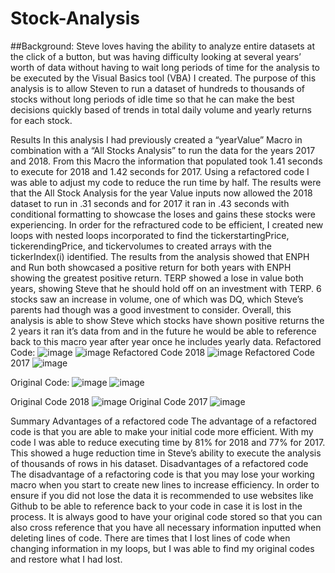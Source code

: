 # Stock-Analysis
##Background:
Steve loves having the ability to analyze entire datasets at the click of a button, but was having difficulty looking at several years’ worth of data without having to wait long periods of time for the analysis to be executed by the Visual Basics tool (VBA) I created. The purpose of this analysis is to allow Steven to run a dataset of hundreds to thousands of stocks without long periods of idle time so that he can make the best decisions quickly based of trends in total daily volume and yearly returns for each stock.

Results
In this analysis I had previously created a “yearValue” Macro in combination with a “All Stocks Analysis” to run the data for the years 2017 and 2018. From this Macro the information that populated took 1.41 seconds to execute for 2018 and 1.42 seconds for 2017. Using a refactored code I was able to adjust my code to reduce the run time by half. The results were that the All Stock Analysis for the year Value inputs now allowed the 2018 dataset to run in .31 seconds and for 2017 it ran in .43 seconds with conditional formatting to showcase the loses and gains these stocks were experiencing.
In order for the refractured code to be efficient, I created new loops with nested loops incorporated to find the tickerstartingPrice, tickerendingPrice, and tickervolumes to created arrays with the tickerIndex(i) identified. 
The results from the analysis showed that ENPH and Run both showcased a positive return for both years with ENPH showing the greatest positive return. TERP showed a lose in value both years, showing Steve that he should hold off on an investment with TERP. 6 stocks saw an increase in volume, one of which was DQ, which Steve’s parents had though was a good investment to consider. Overall, this analysis is able to show Steve which stocks have shown positive returns the 2 years it ran it’s data from and in the future he would be able to reference back to this macro year after year once he includes yearly data. 
Refactored Code:
 ![image](https://user-images.githubusercontent.com/102635884/164955743-4d3585b4-be14-40a8-9912-ea59c72322c2.png)
![image](https://user-images.githubusercontent.com/102635884/164955747-07a5f2fe-60bc-400d-960c-30b2dae8544d.png)
Refactored Code 2018
 ![image](https://user-images.githubusercontent.com/102635884/164955757-4dd990ec-6ba5-41a2-a71f-412e6d65c10b.png)
Refactored Code 2017
![image](https://user-images.githubusercontent.com/102635884/164955762-cec3e195-a094-4c11-96a1-6d73b3e9305a.png)

  
Original Code: 
 ![image](https://user-images.githubusercontent.com/102635884/164955737-062a9c19-5f28-4b66-b706-4725c1d6da89.png)
![image](https://user-images.githubusercontent.com/102635884/164955740-46de8c5f-4029-465e-b697-331fdd2a49a0.png)

 
Original Code 2018
![image](https://user-images.githubusercontent.com/102635884/164955727-1bbc1204-3981-4cb0-a963-670364b963b4.png) 
Original Code 2017
 ![image](https://user-images.githubusercontent.com/102635884/164955730-a32cff6f-61f6-4a93-8e1a-2aa926f99645.png)


Summary
Advantages of a refactored code
The advantage of a refactored code is that you are able to make your initial code more efficient. With my code I was able to reduce executing time by 81% for 2018 and 77% for 2017. This showed a huge reduction time in Steve’s ability to execute the analysis of thousands of rows in his dataset. 
Disadvantages of a refactored code
The disadvantage of a refactoring code is that you may lose your working macro when you start to create new lines to increase efficiency. In order to ensure if you did not lose the data it is recommended to use websites like Github to be able to reference back to your code in case it is lost in the process. It is always good to have  your original code stored so that you can also cross reference that you have all necessary information inputted when deleting lines of code. There are times that I lost lines of code when changing information in my loops, but I was able to find my original codes and restore what I had lost. 
